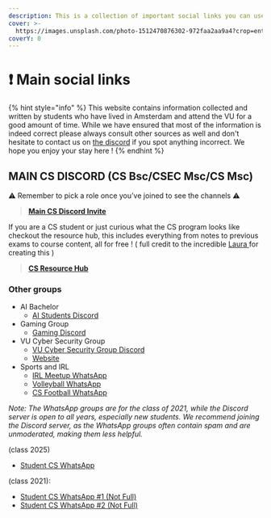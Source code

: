 ```yaml
---
description: This is a collection of important social links you can use
cover: >-
  https://images.unsplash.com/photo-1512470876302-972faa2aa9a4?crop=entropy&cs=srgb&fm=jpg&ixid=M3wxOTcwMjR8MHwxfHNlYXJjaHw3fHx2dSUyMGFtc3RlcmRhbXxlbnwwfHx8fDE3MDUzNjg2OTh8MA&ixlib=rb-4.0.3&q=85
coverY: 0
---
```


# ❗ Main social links

{% hint style="info" %}
This website contains information collected and written by students who have lived in Amsterdam and attend the VU for a good amount of time. While we have ensured that most of the information is indeed correct please always consult other sources as well and don't hesitate to contact us on [the discord](https://discord.com/invite/MGG72qsKrn) if you spot anything incorrect. We hope you enjoy your stay here !
{% endhint %}

## MAIN CS DISCORD (CS Bsc/CSEC Msc/CS Msc)

⚠️ Remember to pick a role once you’ve joined to see the channels ⚠️

> [**Main CS Discord Invite**](https://discord.gg/MGG72qsKrn)

If you are a CS student or just curious what the CS program looks like checkout the resource hub, this includes everything from notes to previous exams to course content, all for free ! ( full credit to the incredible [Laura ](https://www.buymeacoffee.com/laustam)for creating this )

> [**CS Resource Hub**](https://lausta.notion.site/CS-Hub-6e7cae889f844cb59ae5f1809c88e553)

### Other groups

* AI Bachelor
  * [AI Students Discord](https://discord.gg/W3UUFaE8R7)
* Gaming Group
  * [Gaming Discord](https://discord.gg/Ymae4vZ22s)
* VU Cyber Security Group
  * [VU Cyber Security Group Discord](https://discord.gg/Ce5mrVBzqP)
  * [Website](https://studsec.nl)
* Sports and IRL
  * [IRL Meetup WhatsApp](https://chat.whatsapp.com/H7E5AEvkOPY17xW8YiZU8m)
  * [Volleyball WhatsApp](https://chat.whatsapp.com/GG5VIE2MPqE6MawPPTtJ1n)
  * [CS Football WhatsApp](https://chat.whatsapp.com/BoiUYuChOFS9AeyaTvzyyJ)

_Note: The WhatsApp groups are for the class of 2021, while the Discord server is open to all years, especially new students. We recommend joining the Discord server, as the WhatsApp groups often contain spam and are unmoderated, making them less helpful._

(class 2025)

* [Student CS WhatsApp](https://chat.whatsapp.com/KGEidQYCiHpKXcwdpEFj3W)

(class 2021):

* [Student CS WhatsApp #1 (Not Full)](https://chat.whatsapp.com/KMlj5YNOVTn16FAlvAuJtN)
* [Student CS WhatsApp #2 (Not Full)](https://chat.whatsapp.com/GajsxTxEEUrJTduXJaVn55)
